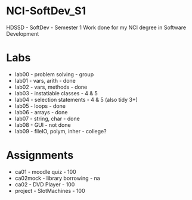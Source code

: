 NCI-SoftDev_S1
==============

HDSSD - SoftDev - Semester 1
Work done for my NCI degree in Software Development


Labs
====

- lab00			- problem solving		- group
- lab01 		- vars, arith			- done
- lab02 		- vars, methods			- done
- lab03 		- instatiable classes 	- 4 & 5
- lab04 		- selection statements	- 4 & 5 (also tidy 3+)
- lab05 		- loops					- done
- lab06 		- arrays				- done
- lab07 		- string, char			- done
- lab08 		- GUI					- not done
- lab09 		- fileIO, polym, inher	- college?


Assignments
===========

- ca01			- moodle quiz 			- 100
- ca02mock		- library borrowing		- na
- ca02 			- DVD Player			- 100
- project 		- SlotMachines			- 100